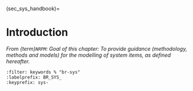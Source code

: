 (sec_sys_handbook)=
# Introduction

_From {term}`NRPM`: Goal of this chapter: To provide guidance (methodology, methods and models) for the modelling of system items, as defined hereafter._


```{bibliography}
:filter: keywords % "br-sys"
:labelprefix: BR_SYS_
:keyprefix: sys-
```